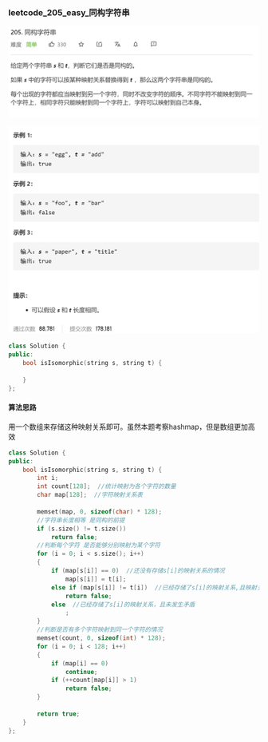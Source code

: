 ### leetcode_205_easy_同构字符串

![image-20210218203327628](leetcode_205_easy_同构字符串.assets/image-20210218203327628.png)

![image-20210218203338448](leetcode_205_easy_同构字符串.assets/image-20210218203338448.png)

```c++
class Solution {
public:
    bool isIsomorphic(string s, string t) {

    }
};
```

#### 算法思路

用一个数组来存储这种映射关系即可。虽然本题考察hashmap，但是数组更加高效

```c++
class Solution {
public:
	bool isIsomorphic(string s, string t) {
		int i;
		int count[128];  //统计映射为各个字符的数量
		char map[128];  //字符映射关系表

		memset(map, 0, sizeof(char) * 128);
		//字符串长度相等 是同构的前提
		if (s.size() != t.size())
			return false;
		//判断每个字符 是否能够分别映射为某个字符
		for (i = 0; i < s.size(); i++)
		{
			if (map[s[i]] == 0)  //还没有存储s[i]的映射关系的情况
				map[s[i]] = t[i];
			else if (map[s[i]] != t[i])  //已经存储了s[i]的映射关系,且映射关系有矛盾
				return false;
			else  //已经存储了s[i]的映射关系，且未发生矛盾
				;
		}
		//判断是否有多个字符映射到同一个字符的情况
		memset(count, 0, sizeof(int) * 128);
		for (i = 0; i < 128; i++)
		{
			if (map[i] == 0)
				continue;
			if (++count[map[i]] > 1)
				return false;
		}

		return true;
	}
};
```


